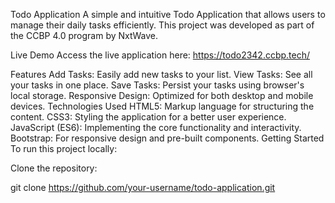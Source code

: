 Todo Application
A simple and intuitive Todo Application that allows users to manage their daily tasks efficiently. This project was developed as part of the CCBP 4.0 program by NxtWave.

Live Demo
Access the live application here: https://todo2342.ccbp.tech/

Features
Add Tasks: Easily add new tasks to your list.
View Tasks: See all your tasks in one place.
Save Tasks: Persist your tasks using browser's local storage.
Responsive Design: Optimized for both desktop and mobile devices.
Technologies Used
HTML5: Markup language for structuring the content.
CSS3: Styling the application for a better user experience.
JavaScript (ES6): Implementing the core functionality and interactivity.
Bootstrap: For responsive design and pre-built components.
Getting Started
To run this project locally:

Clone the repository:

git clone https://github.com/your-username/todo-application.git
